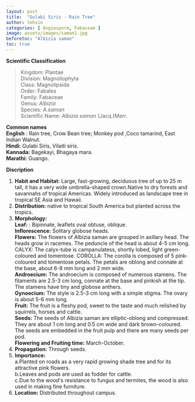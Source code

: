 ```yaml
---
layout: post
title:  "Gulabi Siris - Rain Tree"
author: tehsin
categories: [ Angiosperm, Fabaceae ]
image: assets/images/saman1.jpg
beforetoc: "Albizia saman"
toc: true
---
```


**Scientific Classification**  
>Kingdom:			Plantae  
>Division:			Magnoliophyta  
>Class:				Magnolipsida  
>Order:				Fabales  
>Family:			Fabaceae  
>Genus:				*Albizia*  
>Species:			*A.saman*  
>Scientific Name:	*Albizia saman* (Jacq.)Merr.  

**Common names**  
**English** : Rain tree, Crow Bean tree; Monkey pod ,Coco tamarind, East Indian Walnut.  
**Hindi:** Gulabi Siris, Vilaiti siris.  
**Kannada:** Bagekayi, Bhagaya mara.  
**Marathi:** Guango.  
  
**Discription**  
1. **Habit and Habitat:** Large, fast-growing, deciduous tree of up to 25 m tall, it has a very wide umbrella-shaped crown.Native to dry forests and savannahs of tropical Americas. Widely introduced as landscape tree in tropical SE Asia and Hawaii.  
2. **Distribution:** native to tropical South America but planted across the tropics.  
3. **Morphology:**  
**Leaf:** : Bipinnate, leaflets oval obtuse, oblique.  
**Inflorescence:** Solitary globose heads.  
**Flowers:** The flowers of Albizia saman are grouped in axillary head. The heads grow in racemes. The peduncle of the head is about 4-5 cm long. CALYX: The calyx-tube is campanulatess, shortly lobed, light green-coloured and tomentose. COROLLA: The corolla is composed of 5 pink-coloured and tomentose petals. The petals are oblong and connate at the base, about 6-8 mm long and 2 mm wide.  
**Androecium:** The androecium is composed of numerous stamens. The filaments are 2.5-3 cm long, connate at the base and pinkish at the tip. The stamens have tiny and globose anthers.  
**Gynoecium:** The style is 2.5-3 cm long with a simple stigma. The ovary is about 5-6 mm long.  
**Fruit:** The fruit is a fleshy pod, sweet to the taste and much relished by squirrels, horses and cattle.  
**Seeds:** The seeds of Albizia saman are elliptic-oblong and compressed. They are about 1 cm long and 0.5 cm wide and dark brown-coloured. The seeds are embedded in the fruit pulp and there are many seeds per pod.  
**Flowering and Fruiting time:** March-October.  
4. **Propagation:** Through seeds.   
5. **Importance:**  
a.Planted on roads as a very rapid growing shade tree and for its attractive pink flowers.  
b.Leaves and pods are used as fodder for cattle.  
c.Due to the wood's resistance to fungus and termites, the wood is also used in making fine furniture.  
6. **Location:** Distributed throughout campus.  


